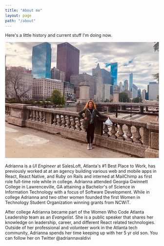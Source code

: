 ```yaml
---
title: "About me"
layout: page
path: "/about"
---
```


Here's a little history and current stuff I'm doing now.

![Chicago June 2019](./1.jpg)

Adrianna is a _UI Engineer_ at SalesLoft, Atlanta's #1 Best Place to Work, has previously worked at at an agency building various web and mobile apps in React, React Native, and Ruby on Rails and interned at MailChimp as first role full-time role while in college. Adrianna attended Georgia Gwinnett College in Lawrenceville, GA attaining a Bachelor's of Science in Information Technology with a focus of Software Development. While in college Adrianna and two other women founded the first Women in Technology Student Organization winning grants from NCWiT.

After college Adrianna became part of the Women Who Code Atlanta Leadership team as an _Evangelist_. She is a public speaker that shares her knowledge on leadership, career, and different React related technologies. Outside of her professional and volunteer work in the Atlanta tech community, Adrianna spends her time keeping up with her 5 yr old son. You can follow her on Twitter @adriannavaldivi

